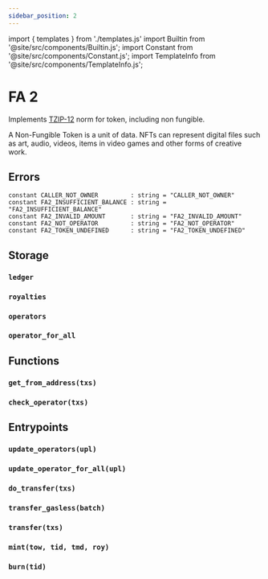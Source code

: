 ```yaml
---
sidebar_position: 2
---
```

import { templates } from './templates.js'
import Builtin from '@site/src/components/Builtin.js';
import Constant from '@site/src/components/Constant.js';
import TemplateInfo from '@site/src/components/TemplateInfo.js';

# FA 2

Implements [TZIP-12](https://tzip.tezosagora.org/proposal/tzip-7/) norm for token, including non fungible.

A Non-Fungible Token is a unit of data. NFTs can represent digital files such as art, audio, videos, items in video games and other forms of creative work.

<TemplateInfo data={templates.fa2.info} />

## Errors

```archetype
constant CALLER_NOT_OWNER         : string = "CALLER_NOT_OWNER"
constant FA2_INSUFFICIENT_BALANCE : string = "FA2_INSUFFICIENT_BALANCE"
constant FA2_INVALID_AMOUNT       : string = "FA2_INVALID_AMOUNT"
constant FA2_NOT_OPERATOR         : string = "FA2_NOT_OPERATOR"
constant FA2_TOKEN_UNDEFINED      : string = "FA2_TOKEN_UNDEFINED"
```

## Storage

### `ledger`

<Constant data={templates.fa2.ledger} />

### `royalties`

<Constant data={templates.fa2.royalties} />

### `operators`

<Constant data={templates.fa2.operators} />

### `operator_for_all`

<Constant data={templates.fa2.operator_for_all} />

## Functions

### `get_from_address(txs)`

<Builtin data={templates.fa2.get_from_address} />

### `check_operator(txs)`

<Builtin data={templates.fa2.check_owner_and_operator} />

## Entrypoints

### `update_operators(upl)`

<Builtin data={templates.fa2.update_operators} />

### `update_operator_for_all(upl)`

<Builtin data={templates.fa2.update_operator_forall} />

### `do_transfer(txs)`

<Builtin data={templates.fa2.do_transfer} />

### `transfer_gasless(batch)`

<Builtin data={templates.fa2.transfer_gasless} />

### `transfer(txs)`

<Builtin data={templates.fa2.transfer} />

### `mint(tow, tid, tmd, roy)`

<Builtin data={templates.fa2.mint} />

### `burn(tid)`

<Builtin data={templates.fa2.burn} />



